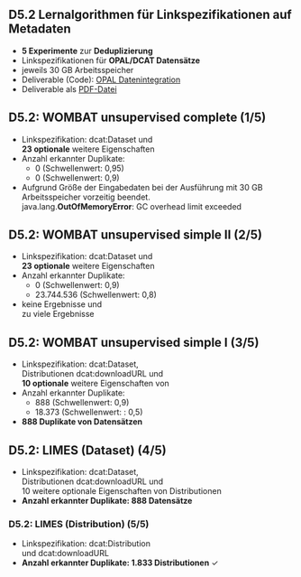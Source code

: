 ## D5.2 Lernalgorithmen für Linkspezifikationen auf Metadaten

- **5 Experimente** zur **Deduplizierung**
- Linkspezifikationen für **OPAL/DCAT Datensätze**
- jeweils 30 GB Arbeitsspeicher
- Deliverable (Code): [OPAL Datenintegration](https://github.com/projekt-opal/linking)
- Deliverable als [PDF-Datei](https://hobbitdata.informatik.uni-leipzig.de/OPAL/Deliverables/OPAL_D5.2_Lernalgorithmen_fuer_Linkspezifikationen_auf_Metadaten.pdf)

## D5.2: WOMBAT unsupervised complete (1/5)

- Linkspezifikation: dcat:Dataset und  
  **23 optionale** weitere Eigenschaften
- Anzahl erkannter Duplikate:
    - 0 (Schwellenwert: 0,95)
    - 0 (Schwellenwert: 0,9)
- Aufgrund Größe der Eingabedaten bei der
Ausführung mit 30 GB Arbeitsspeicher vorzeitig beendet.  
java.lang.**OutOfMemoryError**: GC overhead limit exceeded

## D5.2: WOMBAT unsupervised simple II (2/5)

- Linkspezifikation: dcat:Dataset und  
  **23 optionale** weitere Eigenschaften
- Anzahl erkannter Duplikate:
    - 0 (Schwellenwert: 0,9)
    - 23.744.536 (Schwellenwert: 0,8)
- keine Ergebnisse und  
  zu viele Ergebnisse

## D5.2: WOMBAT unsupervised simple I (3/5)

- Linkspezifikation: dcat:Dataset,  
  Distributionen dcat:downloadURL und  
  **10 optionale** weitere Eigenschaften von
- Anzahl erkannter Duplikate:
    - 888 (Schwellenwert: 0,9)
    - 18.373 (Schwellenwert: : 0,5)
- **888 Duplikate von Datensätzen**

## D5.2: LIMES (Dataset) (4/5)

- Linkspezifikation: dcat:Dataset,  
  Distributionen dcat:downloadURL und  
  10 weitere optionale Eigenschaften von Distributionen
- **Anzahl erkannter Duplikate: 888 Datensätze**

### D5.2: LIMES (Distribution) (5/5)

- Linkspezifikation: dcat:Distribution  
  und dcat:downloadURL
- **Anzahl erkannter Duplikate: 1.833 Distributionen** ✓

